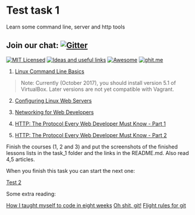 # Test task 1
Learn some command line, server and http tools

## Join our chat: [![Gitter](https://badges.gitter.im/Kottans/frontend.svg)](https://gitter.im/Kottans/frontend?utm_source=badge&utm_medium=badge&utm_campaign=pr-badge)

[![MIT Licensed](https://img.shields.io/badge/license-MIT-blue.svg)](https://github.com/Kottans/web/blob/master/LICENSE.md)
[![Ideas and useful links](https://img.shields.io/badge/google--doc-ideas-ff69b4.svg)](https://docs.google.com/spreadsheets/d/1bZJhYjK3VHOS2HmQb2Fs4aHfEBt8mp1F09j9nEEDaqE/edit#gid=818017811)
[![Awesome](https://cdn.rawgit.com/sindresorhus/awesome/d7305f38d29fed78fa85652e3a63e154dd8e8829/media/badge.svg)](https://github.com/sindresorhus/awesome#front-end-development)
[![ghit.me](https://ghit.me/badge.svg?repo=Kottans/frontend)](https://ghit.me/repo/Kottans/frontend)


1. [Linux Command Line Basics](https://www.udacity.com/course/linux-command-line-basics--ud595)

> Note: Currently (October 2017), you should install version 5.1 of VirtualBox. Later versions are not yet compatible with Vagrant. 

2. [Configuring Linux Web Servers](https://www.udacity.com/course/configuring-linux-web-servers--ud299)

3. [Networking for Web Developers](https://www.udacity.com/course/networking-for-web-developers--ud256)

4. [HTTP: The Protocol Every Web Developer Must Know - Part 1](https://code.tutsplus.com/tutorials/http-the-protocol-every-web-developer-must-know-part-1--net-31177)

5. [HTTP: The Protocol Every Web Developer Must Know - Part 2](https://code.tutsplus.com/tutorials/http-the-protocol-every-web-developer-must-know-part-2--net-31155)

<!-- [Web Development](https://www.udacity.com/course/web-development--cs253) -->
<!-- [Designing RESTful APIs](https://www.udacity.com/course/designing-restful-apis--ud388) -->

Finish the courses (1, 2 and 3) and put the screenshots of the finished lessons lists in the task_1 folder and the links in the README.md. Also read 4,5 articles.

When you finish this task you can start the next one:

[Test 2](test02.md)

Some extra reading:

[How I taught myself to code in eight weeks](http://lifehacker.com/how-i-taught-myself-to-code-in-eight-weeks-511615189)
[Oh shit, git!](http://ohshitgit.com/)
[Flight rules for git](https://github.com/k88hudson/git-flight-rules)
